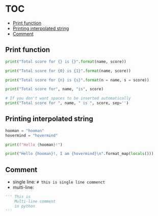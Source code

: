 # TOC
* [Print function](/printing_and_comment.md#print-function)
* [Printing interpolated string](/printing_and_comment.md#printing-interpolated-string)
* [Comment](/printing_and_comment.md#comment)

## Print function
```python
print("Total score for {} is {}".format(name, score))

print("Total score for {0} is {1}".format(name, score))

print("Total score for {n} is {s}".format(n = name, s = score))

print("Total score for", name, "is", score)

# If you don't want spaces to be inserted automatically
print("Total score for ", name, " is ", score, sep='')
```

## Printing interpolated string
```python
hooman = "hooman"
hovermind = "hovermind"

print(f"Hello {hooman}!")

print("Hello {hooman}!, I am {hovermind}\n".format_map(locals()))
```

## Comment
* single line: `# this is single line commenct`
* multi-line:
```python
''' This is 
    Multi-line comment 
    in python
'''
```

